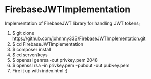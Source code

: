 # FirebaseJWTImplementation
Implementation of FirebaseJWT library for handling JWT tokens;

1. $ git clone https://github.com/johnnny333/FirebaseJWTImplementation.git
2. $ cd FirebaseJWTImplementation
3. $ composer install
4. $ cd server/keys
5. $ openssl genrsa -out privkey.pem 2048
6. $ openssl rsa -in privkey.pem -pubout -out pubkey.pem
7. Fire it up with index.html :)
